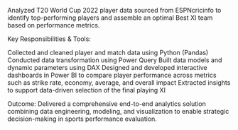Analyzed T20 World Cup 2022 player data sourced from ESPNcricinfo to identify top-performing players and assemble an optimal Best XI team based on performance metrics.

Key Responsibilities & Tools:

Collected and cleaned player and match data using Python (Pandas)
Conducted data transformation using Power Query
Built data models and dynamic parameters using DAX
Designed and developed interactive dashboards in Power BI to compare player performance across metrics such as strike rate, economy, average, and overall impact
Extracted insights to support data-driven selection of the final playing XI

Outcome:
Delivered a comprehensive end-to-end analytics solution combining data engineering, modeling, and visualization to enable strategic decision-making in sports performance evaluation.
